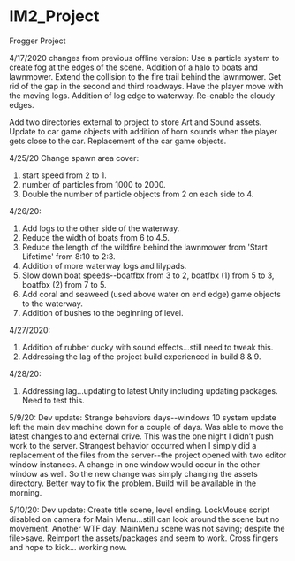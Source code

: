 # IM2_Project
Frogger Project

4/17/2020 changes from previous offline version:
Use a particle system to create fog at the edges of the scene.
Addition of a halo to boats and lawnmower.
Extend the collision to the fire trail behind the lawnmower.
Get rid of the gap in the second and third roadways.
Have the player move with the moving logs.
Addition of log edge to waterway.
Re-enable the cloudy edges.

Add two directories external to project to store Art and Sound assets.
Update to car game objects with addition of horn sounds when the player gets close to the car. 
Replacement of the car game objects.

4/25/20 
Change spawn area cover:
1) start speed from 2 to 1.
2) number of particles from 1000 to 2000.
3) Double the number of particle objects from 2 on each side to 4.

4/26/20:
1) Add logs to the other side of the waterway.
2) Reduce the width of boats from 6 to 4.5.
3) Reduce the length of the wildfire behind the lawnmower from 'Start Lifetime' from 8:10 to 2:3.
4) Addition of more waterway logs and lilypads.
5) Slow down boat speeds--boatfbx from 3 to 2, boatfbx (1) from 5 to 3, boatfbx (2) from 7 to 5.
6) Add coral and seaweed (used above water on end edge) game objects to the waterway.
7) Addition of bushes to the beginning of level.

4/27/2020:
1) Addition of rubber ducky with sound effects...still need to tweak this.
2) Addressing the lag of the project build experienced in build 8 & 9.

4/28/20:
1) Addressing lag...updating to latest Unity including updating packages. Need to test this.

5/9/20:
Dev update:
Strange behaviors days--windows 10 system update left the main dev machine down for a couple of days. Was able to move the latest changes to and external drive. This was the one night I didn’t push work to the server. Strangest behavior occurred when I simply did a replacement of the files from the server--the project opened with two editor window instances. A change in one window would occur in the other window as well. So the new change was simply changing the assets directory. Better way to fix the problem. Build will be available in the morning.

5/10/20:
Dev update:
Create title scene, level ending. LockMouse script disabled on camera for Main Menu...still can look around the scene but no movement. Another WTF day: MainMenu scene was not saving; despite the file>save. Reimport the assets/packages and seem to work. Cross fingers and hope to kick... working now. 

